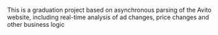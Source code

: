 This is a graduation project based on asynchronous parsing of the Avito website, including real-time analysis of ad changes, price changes and other business logic